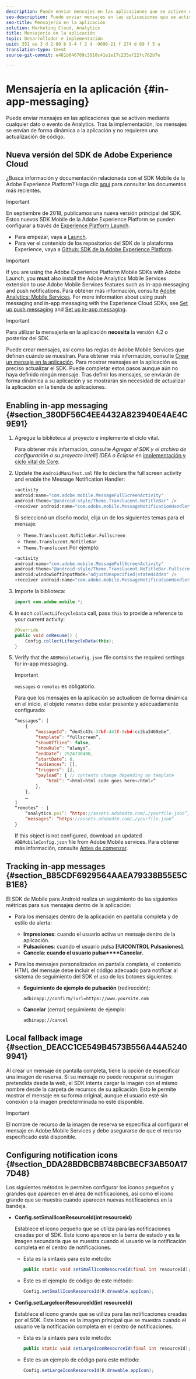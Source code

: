 ```yaml
---
description: Puede enviar mensajes en las aplicaciones que se activen mediante cualquier dato o evento de Analytics. Tras la implementación, los mensajes se envían de forma dinámica a la aplicación y no requieren una actualización de código.
seo-description: Puede enviar mensajes en las aplicaciones que se activen mediante cualquier dato o evento de Analytics. Tras la implementación, los mensajes se envían de forma dinámica a la aplicación y no requieren una actualización de código.
seo-title: Mensajería en la aplicación
solution: Marketing Cloud, Analytics
title: Mensajería en la aplicación
topic: Desarrollador e implementación
uuid: 351 ee 3 d 2-80 b 9-4 f 2 d -9696-21 f 274 d 89 f 5 a
translation-type: tm+mt
source-git-commit: e481b046769c3010c41e1e17c235af22fc762b7e

---
```



# Mensajería en la aplicación {#in-app-messaging}

Puede enviar mensajes en las aplicaciones que se activen mediante cualquier dato o evento de Analytics. Tras la implementación, los mensajes se envían de forma dinámica a la aplicación y no requieren una actualización de código.

## Nueva versión del SDK de Adobe Experience Cloud

¿Busca información y documentación relacionada con el SDK Mobile de la Adobe Experience Platform? Haga clic [aquí](https://aep-sdks.gitbook.io/docs/) para consultar los documentos más recientes.

>[!IMPORTANT]
>
>En septiembre de 2018, publicamos una nueva versión principal del SDK. Estos nuevos SDK Mobile de la Adobe Experience Platform se pueden configurar a través de [Experience Platform Launch](https://www.adobe.com/experience-platform/launch.html).

* Para empezar, vaya a [Launch](https://launch.adobe.com/).
* Para ver el contenido de los repositorios del SDK de la plataforma Experience, vaya a [Github: SDK de la Adobe Experience Platform](https://github.com/Adobe-Marketing-Cloud/acp-sdks).

>[!IMPORTANT]
>
> If you are using the Adobe Experience Platform Mobile SDKs with Adobe Launch, you **must** also install the Adobe Analytics Mobile Services extension to use Adobe Mobile Services features such as in-app messaging and push notifications. Para obtener más información, consulte [Adobe Analytics: Mobile Services](https://aep-sdks.gitbook.io/docs/using-mobile-extensions/adobe-analytics-mobile-services). For more information about using push messaging and in-app messaging with the Experience Cloud SDKs, see [Set up push messaging](https://aep-sdks.gitbook.io/docs/using-mobile-extensions/adobe-analytics-mobile-services#set-up-push-messaging) and [Set up in-app messaging](https://aep-sdks.gitbook.io/docs/using-mobile-extensions/adobe-analytics-mobile-services#set-up-in-app-messaging).

>[!IMPORTANT]
>
>Para utilizar la mensajería en la aplicación **necesita** la versión 4.2 o posterior del SDK.

Puede crear mensajes, así como las reglas de Adobe Mobile Services que definen cuándo se muestran. Para obtener más información, consulte [Crear un mensaje en la aplicación](/help/using/in-app-messaging/t-in-app-message/t-in-app-message.md). Para mostrar mensajes en la aplicación es preciso actualizar el SDK. Puede completar estos pasos aunque aún no haya definido ningún mensaje. Tras definir los mensajes, se enviarán de forma dinámica a su aplicación y se mostrarán sin necesidad de actualizar la aplicación en la tienda de aplicaciones.

## Enabling in-app messaging {#section_380DF56C4EE4432A823940E4AE4C9E91}

1. Agregue la biblioteca al proyecto e implemente el ciclo vital.

   Para obtener más información, consulte *Agregar el SDK y el archivo de configuración a su proyecto intellij IDEA o Eclipse* en [implementación y ciclo vital de Core](/help/android/getting-started/dev-qs.md).

1. Update the `AndroidManifest.xml` file to declare the full screen activity and enable the Message Notification Handler:

   ```java
   <activity  
   android:name="com.adobe.mobile.MessageFullScreenActivity"  
   android:theme="@android:style/Theme.Translucent.NoTitleBar" /> 
   <receiver android:name="com.adobe.mobile.MessageNotificationHandler" />
   ```

   Si seleccionó un diseño modal, elija un de los siguientes temas para el mensaje:

   * `Theme.Translucent.NoTitleBar.Fullscreen`
   * `Theme.Translucent.NoTitleBar`
   * `Theme.Translucent`
   Por ejemplo:

   ```java
   <activity 
   android:name="com.adobe.mobile.MessageFullScreenActivity" 
   android:theme="@android:style/Theme.Translucent.NoTitleBar.Fullscreen" 
   android:windowSoftInputMode="adjustUnspecified|stateHidden" /> 
   <receiver android:name="com.adobe.mobile.MessageNotificationHandler" />
   ```

1. Importe la biblioteca:

   ```java
   import com.adobe.mobile.*;
   ```

1. In each `collectLifecycleData` call, pass `this` to provide a reference to your current activity:

   ```java
   @Override 
   public void onResume() { 
       Config.collectLifecycleData(this); 
   }
   ```

1. Verify that the `ADBMobileConfig.json` file contains the required settings for in-app messaging.

   >[!IMPORTANT]
   >
   >`messages` o `remotes` es obligatorio.

   Para que los mensajes en la aplicación se actualicen de forma dinámica en el inicio, el objeto `remotes` debe estar presente y adecuadamente configurado:

   ```js
   “messages”: [ 
       { 
           “messageId”: “de45c43c-37bf-441f-8cbd-cc3ba3469ebe”, 
           “template”: “fullscreen”, 
           “showOffline”: false, 
           “showRule”: “always”, 
           “endDate”: 2524730400, 
           “startDate”: 0, 
           “audiences”: [], 
           “triggers”: [], 
           “payload”: { // contents change depending on template 
               “html”: “<html>html code goes here</html>” 
           }, 
       }, 
       … 
   ] 
   “remotes” : { 
       “analytics.poi”: “https://assets.adobedtm.com/…/yourfile.json”, 
       “messages”: “https://assets.adobedtm.com/…/yourfile.json” 
   }
   ```

   If this object is not configured, download an updated `ADBMobileConfig.json` file from Adobe Mobile services. Para obtener más información, consulte [Antes de comenzar](/help/android/getting-started/requirements.md).

## Tracking in-app messages {#section_B85CDF6929564AAEA79338B55E5CB1E8}

El SDK de Mobile para Android realiza un seguimiento de las siguientes métricas para sus mensajes dentro de la aplicación:

* Para los mensajes dentro de la aplicación en pantalla completa y de estilo de alerta:

   * **Impresiones**: cuando el usuario activa un mensaje dentro de la aplicación.
   * **Pulsaciones**: cuando el usuario pulsa **[!UICONTROL Pulsaciones]**.
   * **Cancela: cuando el usuario pulsa****Cancelar.**

* Para los mensajes personalizados en pantalla completa, el contenido HTML del mensaje debe incluir el código adecuado para notificar al sistema de seguimiento del SDK el uso de los botones siguientes:

   * **Seguimiento de ejemplo de pulsación** (redirección):

      `adbinapp://confirm/?url=https://www.yoursite.com`
   * **Cancelar** (cerrar) seguimiento de ejemplo:

      `adbinapp://cancel`

## Local fallback image {#section_DEACC1CE549B4573B556A44A52409941}

Al crear un mensaje de pantalla completa, tiene la opción de especificar una imagen de reserva. Si su mensaje no puede recuperar su imagen pretendida desde la web, el SDK intenta cargar la imagen con el mismo nombre desde la carpeta de recursos de su aplicación. Esto le permite mostrar el mensaje en su forma original, aunque el usuario esté sin conexión o la imagen predeterminada no esté disponible.

>[!IMPORTANT]
>
>El nombre de recurso de la imagen de reserva se especifica al configurar el mensaje en Adobe Mobile Services y debe asegurarse de que el recurso especificado está disponible.

## Configuring notification icons {#section_DDA28BDBCBB748BCBECF3AB50A177D48}

Los siguientes métodos le permiten configurar los iconos pequeños y grandes que aparecen en el área de notificaciones, así como el icono grande que se muestra cuando aparecen nuevas notificaciones en la bandeja.

* **Config.setSmallIconResourceId(int resourceId)**

   Establece el icono pequeño que se utiliza para las notificaciones creadas por el SDK. Este icono aparece en la barra de estado y es la imagen secundaria que se muestra cuando el usuario ve la notificación completa en el centro de notificaciones.

   * Esta es la sintaxis para este método:

      ```java
      public static void setSmallIconResourceId(final int resourceId); 
      ```

   * Este es el ejemplo de código de este método:

      ```java
      Config.setSmallIconResourceId(R.drawable.appIcon);
      ```

* **Config.setLargeIconResourceId(int resourceId)**

   Establece el icono grande que se utiliza para las notificaciones creadas por el SDK. Este icono es la imagen principal que se muestra cuando el usuario ve la notificación completa en el centro de notificaciones.

   * Esta es la sintaxis para este método:

      ```java
      public static void setLargeIconResourceId(final int resourceId); 
      ```

   * Este es un ejemplo de código para este método:

      ```java
      Config.setLargeIconResourceId(R.drawable.appIcon); 
      ```
